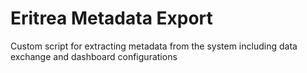 # Eritrea Metadata Export 
Custom script for extracting metadata from the system including data exchange and dashboard configurations
